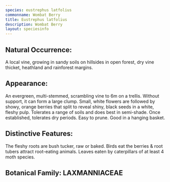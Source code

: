```yaml
---
species: eustrephus latfolius
commonname: Wombat Berry
title: Eustrephus latfolius
description: Wombat Berry
layout: speciesinfo
---
```


## Natural Occurrence:
A local vine, growing in sandy soils on hillsides in open
forest, dry vine thicket, heathland and rainforest margins.

## Appearance:
An evergreen, multi-stemmed, scrambling
vine to 6m on a trellis. Without support,
it can form a large clump. Small, white
flowers are followed by showy, orange
berries that split to reveal shiny, black
seeds in a white, fleshy pulp.
Tolerates a range of soils and does best in
semi-shade. Once established, tolerates dry
periods. Easy to prune. Good in a hanging basket.

## Distinctive Features:
The fleshy roots are bush tucker, raw or baked. Birds eat
the berries & root tubers attract root-eating animals.
Leaves eaten by caterpillars of at least 4 moth species.

## Botanical Family: LAXMANNIACEAE
